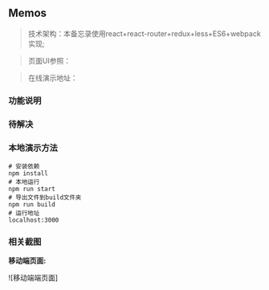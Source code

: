 ## Memos

> 技术架构：本备忘录使用react+react-router+redux+less+ES6+webpack实现;

>页面UI参照：

> 在线演示地址：

### 功能说明



### 待解决


### 本地演示方法

```text
# 安装依赖
npm install
# 本地运行
npm run start
# 导出文件到build文件夹
npm run build
# 运行地址
localhost:3000
```

### 相关截图



**移动端页面:**

![移动端端页面]
